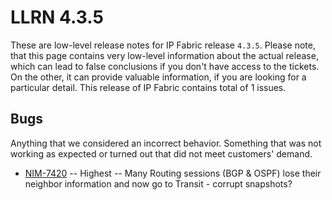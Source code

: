 # LLRN 4.3.5

These are low-level release notes for IP Fabric release `4.3.5`. Please note, that this page contains very low-level information about the actual release, which can lead to false conclusions if you don't have access to the tickets. On the other, it can provide valuable information, if you are looking for a particular detail. This release of IP Fabric contains total of 1 issues.

## Bugs

Anything that we considered an incorrect behavior. Something that was not working as expected or turned out that did not meet customers' demand.

- [NIM-7420](https://ipfabric.atlassian.net/browse/NIM-7420) -- Highest -- Many Routing sessions (BGP & OSPF) lose their neighbor information and now go to Transit - corrupt snapshots?
